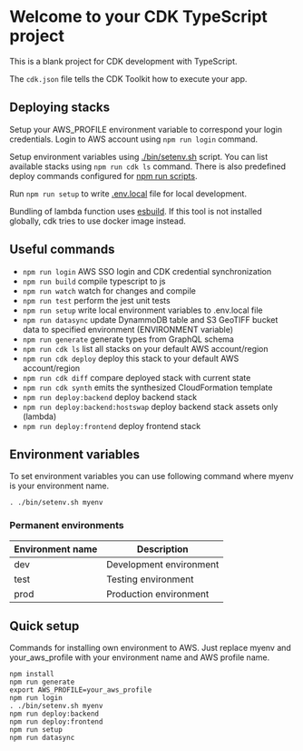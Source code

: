 # Welcome to your CDK TypeScript project

This is a blank project for CDK development with TypeScript.

The `cdk.json` file tells the CDK Toolkit how to execute your app.

## Deploying stacks

Setup your AWS_PROFILE environment variable to correspond your login credentials. Login to AWS account using `npm run login` command.

Setup environment variables using [./bin/setenv.sh](./bin/setenv.sh) script. You can list available stacks using `npm run cdk ls` command.
There is also predefined deploy commands configured for [npm run scripts](#useful-commands).

Run `npm run setup` to write [.env.local](../.env.local) file for local development.

Bundling of lambda function uses [esbuild](https://esbuild.github.io). If this tool is not installed globally, cdk tries to use docker image instead.
## Useful commands

* `npm run login`   AWS SSO login and CDK credential synchronization
* `npm run build`   compile typescript to js
* `npm run watch`   watch for changes and compile
* `npm run test`    perform the jest unit tests
* `npm run setup`       write local environment variables to .env.local file
* `npm run datasync`    update DynammoDB table and S3 GeoTIFF bucket data to specified environment (ENVIRONMENT variable)
* `npm run generate`    generate types from GraphQL schema
* `npm run cdk ls`      list all stacks on your default AWS account/region
* `npm run cdk deploy`  deploy this stack to your default AWS account/region
* `npm run cdk diff`    compare deployed stack with current state
* `npm run cdk synth`   emits the synthesized CloudFormation template
* `npm run deploy:backend`          deploy backend stack
* `npm run deploy:backend:hostswap` deploy backend stack assets only (lambda)
* `npm run deploy:frontend`         deploy frontend stack

## Environment variables
To set environment variables you can use following command where myenv is your environment name.
```
. ./bin/setenv.sh myenv
```
### Permanent environments
| Environment name | Description |
| ----------- | ----------- |
| dev | Development environment
| test | Testing environment
| prod | Production environment

## Quick setup
Commands for installing own environment to AWS. Just replace myenv and your_aws_profile with your environment name and AWS profile name.
```
npm install
npm run generate
export AWS_PROFILE=your_aws_profile
npm run login
. ./bin/setenv.sh myenv
npm run deploy:backend
npm run deploy:frontend
npm run setup
npm run datasync
```
